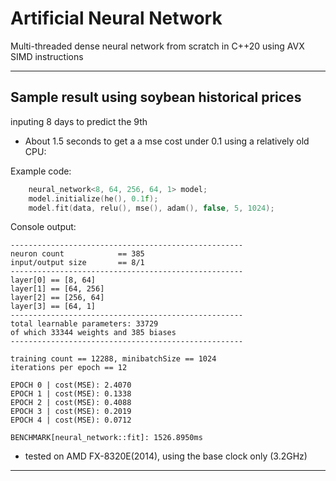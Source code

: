 Artificial Neural Network
=====

Multi-threaded dense neural network from scratch in C++20 using AVX SIMD instructions

***

## Sample result using soybean historical prices
inputing 8 days to predict the 9th <br />

 - About 1.5 seconds to get a a mse cost under 0.1 using a relatively old CPU:

Example code:
```cpp
    neural_network<8, 64, 256, 64, 1> model;
    model.initialize(he(), 0.1f);
    model.fit(data, relu(), mse(), adam(), false, 5, 1024);
```

Console output:
```text
----------------------------------------------------
neuron count            == 385
input/output size       == 8/1
----------------------------------------------------
layer[0] == [8, 64]
layer[1] == [64, 256]
layer[2] == [256, 64]
layer[3] == [64, 1]
----------------------------------------------------
total learnable parameters: 33729
of which 33344 weights and 385 biases
----------------------------------------------------

training count == 12288, minibatchSize == 1024
iterations per epoch == 12

EPOCH 0 | cost(MSE): 2.4070
EPOCH 1 | cost(MSE): 0.1338
EPOCH 2 | cost(MSE): 0.4088
EPOCH 3 | cost(MSE): 0.2019
EPOCH 4 | cost(MSE): 0.0712

BENCHMARK[neural_network::fit]: 1526.8950ms
```

 - tested on AMD FX-8320E(2014), using the base clock only (3.2GHz)

***
